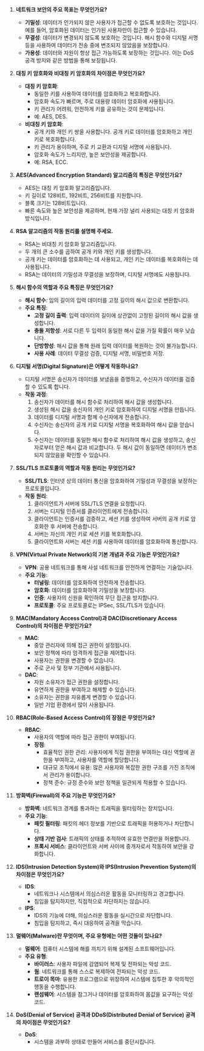 

1. **네트워크 보안의 주요 목표는 무엇인가요?**
   - **기밀성**: 데이터가 인가되지 않은 사용자가 접근할 수 없도록 보호하는 것입니다. 예를 들어, 암호화된 데이터는 인가된 사용자만이 접근할 수 있습니다.
   - **무결성**: 데이터가 변경되지 않도록 보호하는 것입니다. 해시 함수와 디지털 서명 등을 사용하여 데이터가 전송 중에 변조되지 않았음을 보장합니다.
   - **가용성**: 데이터와 자원이 항상 접근 가능하도록 보장하는 것입니다. 이는 DoS 공격 방지와 같은 방법을 통해 보장됩니다.

2. **대칭 키 암호화와 비대칭 키 암호화의 차이점은 무엇인가요?**
   - **대칭 키 암호화**:
     - 동일한 키를 사용하여 데이터를 암호화하고 복호화합니다.
     - 암호화 속도가 빠르며, 주로 대용량 데이터 암호화에 사용됩니다.
     - 키 관리가 어려워, 안전하게 키를 공유하는 것이 문제입니다.
     - 예: AES, DES.
   - **비대칭 키 암호화**:
     - 공개 키와 개인 키 쌍을 사용합니다. 공개 키로 데이터를 암호화하고 개인 키로 복호화합니다.
     - 키 관리가 용이하며, 주로 키 교환과 디지털 서명에 사용됩니다.
     - 암호화 속도가 느리지만, 높은 보안성을 제공합니다.
     - 예: RSA, ECC.

3. **AES(Advanced Encryption Standard) 알고리즘의 특징은 무엇인가요?**
   - AES는 대칭 키 암호화 알고리즘입니다.
   - 키 길이로 128비트, 192비트, 256비트를 지원합니다.
   - 블록 크기는 128비트입니다.
   - 빠른 속도와 높은 보안성을 제공하며, 현재 가장 널리 사용되는 대칭 키 암호화 방식입니다.

4. **RSA 알고리즘의 작동 원리를 설명해 주세요.**
   - RSA는 비대칭 키 암호화 알고리즘입니다.
   - 두 개의 큰 소수를 곱하여 공개 키와 개인 키를 생성합니다.
   - 공개 키는 데이터를 암호화하는 데 사용되고, 개인 키는 데이터를 복호화하는 데 사용됩니다.
   - RSA는 데이터의 기밀성과 무결성을 보장하며, 디지털 서명에도 사용됩니다.

5. **해시 함수의 역할과 주요 특징은 무엇인가요?**
   - **해시 함수**: 임의 길이의 입력 데이터를 고정 길이의 해시 값으로 변환합니다.
   - **주요 특징**:
     - **고정 길이 출력**: 입력 데이터의 길이에 상관없이 고정된 길이의 해시 값을 생성합니다.
     - **충돌 저항성**: 서로 다른 두 입력이 동일한 해시 값을 가질 확률이 매우 낮습니다.
     - **단방향성**: 해시 값을 통해 원래 입력 데이터를 복원하는 것이 불가능합니다.
     - **사용 사례**: 데이터 무결성 검증, 디지털 서명, 비밀번호 저장.

6. **디지털 서명(Digital Signature)은 어떻게 작동하나요?**
   - 디지털 서명은 송신자가 데이터를 보냈음을 증명하고, 수신자가 데이터를 검증할 수 있도록 합니다.
   - **작동 과정**:
     1. 송신자가 데이터를 해시 함수로 처리하여 해시 값을 생성합니다.
     2. 생성된 해시 값을 송신자의 개인 키로 암호화하여 디지털 서명을 만듭니다.
     3. 데이터를 디지털 서명과 함께 수신자에게 전송합니다.
     4. 수신자는 송신자의 공개 키로 디지털 서명을 복호화하여 해시 값을 얻습니다.
     5. 수신자는 데이터를 동일한 해시 함수로 처리하여 해시 값을 생성하고, 송신자로부터 얻은 해시 값과 비교합니다. 두 해시 값이 동일하면 데이터가 변조되지 않았음을 확인할 수 있습니다.

7. **SSL/TLS 프로토콜의 역할과 작동 원리는 무엇인가요?**
   - **SSL/TLS**: 인터넷 상의 데이터 통신을 암호화하여 기밀성과 무결성을 보장하는 프로토콜입니다.
   - **작동 원리**:
     1. 클라이언트가 서버에 SSL/TLS 연결을 요청합니다.
     2. 서버는 디지털 인증서를 클라이언트에게 전송합니다.
     3. 클라이언트는 인증서를 검증하고, 세션 키를 생성하여 서버의 공개 키로 암호화한 후 서버에 전송합니다.
     4. 서버는 자신의 개인 키로 세션 키를 복호화합니다.
     5. 클라이언트와 서버는 세션 키를 사용하여 데이터를 암호화하여 통신합니다.

8. **VPN(Virtual Private Network)의 기본 개념과 주요 기능은 무엇인가요?**
   - **VPN**: 공용 네트워크를 통해 사설 네트워크를 안전하게 연결하는 기술입니다.
   - **주요 기능**:
     - **터널링**: 데이터를 암호화하여 안전하게 전송합니다.
     - **암호화**: 데이터를 암호화하여 기밀성을 보장합니다.
     - **인증**: 사용자의 신원을 확인하여 무단 접근을 방지합니다.
     - **프로토콜**: 주요 프로토콜로는 IPSec, SSL/TLS가 있습니다.

9. **MAC(Mandatory Access Control)과 DAC(Discretionary Access Control)의 차이점은 무엇인가요?**
   - **MAC**:
     - 중앙 관리자에 의해 접근 권한이 설정됩니다.
     - 보안 정책에 따라 엄격하게 접근을 제어합니다.
     - 사용자는 권한을 변경할 수 없습니다.
     - 주로 군사 및 정부 기관에서 사용됩니다.
   - **DAC**:
     - 자원 소유자가 접근 권한을 설정합니다.
     - 유연하게 권한을 부여하고 해제할 수 있습니다.
     - 소유자는 권한을 자유롭게 변경할 수 있습니다.
     - 일반 기업 환경에서 많이 사용됩니다.

10. **RBAC(Role-Based Access Control)의 장점은 무엇인가요?**
    - **RBAC**:
      - 사용자의 역할에 따라 접근 권한이 부여됩니다.
      - **장점**:
        - 효율적인 권한 관리: 사용자에게 직접 권한을 부여하는 대신 역할에 권한을 부여하고, 사용자를 역할에 할당합니다.
        - 대규모 조직에서 유용: 많은 사용자와 복잡한 권한 구조를 가진 조직에서 관리가 용이합니다.
        - 정책 준수: 규정 준수와 보안 정책을 일관되게 적용할 수 있습니다.

11. **방화벽(Firewall)의 주요 기능은 무엇인가요?**
    - **방화벽**: 네트워크 경계를 통과하는 트래픽을 필터링하는 장치입니다.
    - **주요 기능**:
      - **패킷 필터링**: 패킷의 헤더 정보를 기반으로 트래픽을 허용하거나 차단합니다.
      - **상태 기반 검사**: 트래픽의 상태를 추적하여 유효한 연결만을 허용합니다.
      - **프록시 서비스**: 클라이언트와 서버 사이에 중개자로서 작동하여 보안을 강화합니다.

12. **IDS(Intrusion Detection System)와 IPS(Intrusion Prevention System)의 차이점은 무엇인가요?**
    - **IDS**:
      - 네트워크나 시스템에서 의심스러운 활동을 모니터링하고 경고합니다.
      - 침입을 탐지하지만, 직접적으로 차단하지는 않습니다.
    - **IPS**:
      - IDS의 기능에 더해, 의심스러운 활동을 실시간으로 차단합니다.
      - 침입을 탐지하고, 즉시 대응하여 공격을 막습니다.

13. **멀웨어(Malware)란 무엇이며, 주요 유형에는 어떤 것들이 있나요?**
    - **멀웨어**: 컴퓨터 시스템에 해를 끼치기 위해 설계된 소프트웨어입니다.
    - **주요 유형**:
      - **바이러스**: 사용자 파일에 감염되어 복제 및 전파되는 악성 코드.
      - **웜**: 네트워크를 통해 스스로 복제하여 전파되는 악성 코드.
      - **트로이 목마**: 유용한 프로그램으로 위장하여 시스템에 침투한 후 악의적인 행동을 수행합니다.
      - **랜섬웨어**: 시스템을 잠그거나 데이터를 암호화하여 몸값을 요구하는 악성 코드.

14. **DoS(Denial of Service) 공격과 DDoS(Distributed Denial of Service) 공격의 차이점은 무엇인가요?**
    - **DoS**:
      - 시스템을 과부하 상태로 만들어 서비스를 중단시킵니다.
